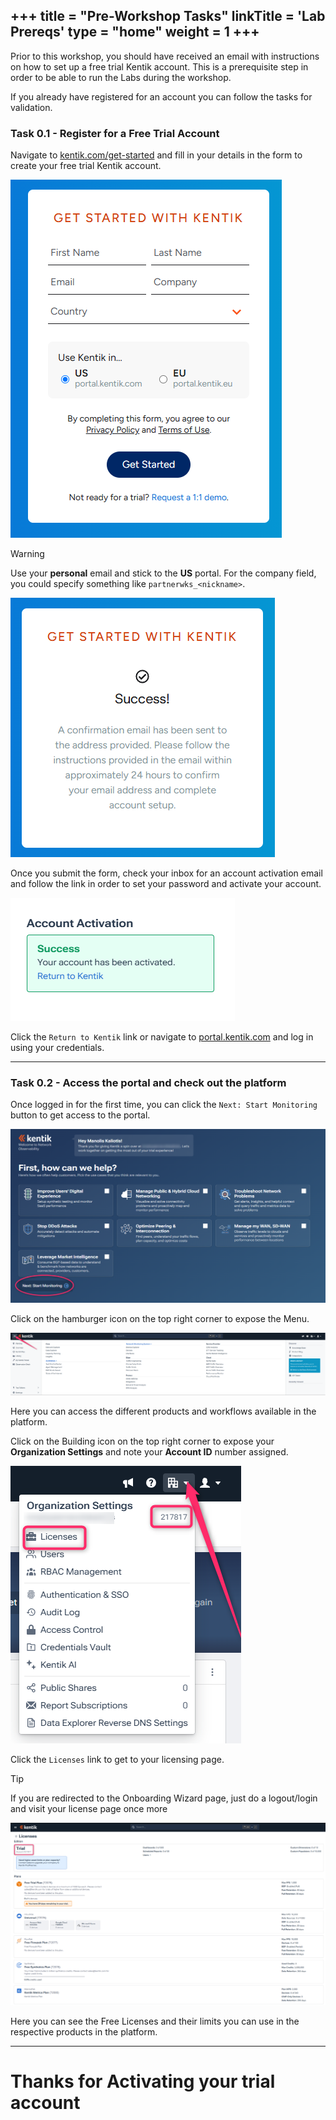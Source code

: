 +++
title = "Pre-Workshop Tasks"
linkTitle = 'Lab Prereqs'
type = "home"
weight = 1
+++
---
Prior to this workshop, you should have received an email with instructions on how to set up a free trial Kentik account. This is a prerequisite step in order to be able to run the Labs during the workshop.

If you already have registered for an account you can follow the tasks for validation.

### Task 0.1 - Register for a Free Trial Account

Navigate to [kentik.com/get-started](https://www.kentik.com/get-started/) and fill in your details in the form to create your free trial Kentik account.

![task](task0.1.1.png)

> [!WARNING]
> Use your **personal** email and stick to the **US** portal. For the company field, you could specify something like `partnerwks_<nickname>`. 

![task](task0.1.2.png)

Once you submit the form, check your inbox for an account activation email and follow the link in order to set your password and activate your account.

![task](task0.1.3.png)

Click the `Return to Kentik` link or navigate to [portal.kentik.com](https://portal.kentik.com) and log in using your credentials.

---
### Task 0.2 - Access the portal and check out the platform

Once logged in for the first time, you can click the `Next: Start Monitoring` button to get access to the portal.

![task](task0.2.1.png)

Click on the hamburger icon on the top right corner to expose the Menu.

![task](task0.2.2.png)

Here you can access the different products and workflows available in the platform.

Click on the Building icon on the top right corner to expose your **Organization Settings** and note your **Account ID** number assigned.

![task](task0.2.3.png)

Click the `Licenses` link to get to your licensing page.

> [!TIP]
> If you are redirected to the Onboarding Wizard page, just do a logout/login and visit your license page once more

![task](task0.2.4.png)

Here you can see the Free Licenses and their limits you can use in the respective products in the platform.

---

# **Thanks for Activating your trial account**